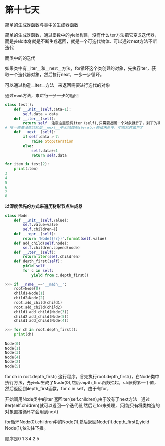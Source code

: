 # 第十七天

简单的生成器函数与类中的生成器函数

简单的生成器函数，通过函数中的yield构建，没有什么iter方法把它变成迭代器，而是yield本身就是不断生成返回，就是一个可迭代物体，可以通过next方法不断迭代

而类中的的迭代

如果类中有__iter__和__next__方法，for循环这个类创建的对象，先执行iter，获取一个迭代器对象，然后执行next，一步一步循环。

可以通过构造__iter__方法，来返回需要进行迭代的对象

通过next方法，来进行一步一步的返回

```python
class test(): 
    def __init__(self,data=1): 
        self.data = data 
    def __iter__(self): 
        return self  注意这里没有iter（self),只需要返回一个对象就行了，剩下的事情交给next
# 唯一需要注意的就是__next__中必须控制iterator的结束条件，不然就死循环了    
    def __next__(self): 
        if self.data > 7: 
            raise StopIteration 
        else: 
            self.data+=1 
            return self.data 
        
for item in test(2): 
    print(item)
3
4
5
6
7
8

```

**以深度优先的方式来遍历树形节点生成器**

```python
class Node:
    def __init__(self,value):
        self.value=value
        self.children=[]
    def __repr__(self):
        return 'Node({!r})'.format(self.value)
    def add_child(self,node):
        self.children.append(node)
    def __iter__(self):
        return iter(self.children)
    def depth_first(self):
        yield self
        for c in self: 
            yield from c.depth_first()
      
>>> if __name__=='__main__':
	root=Node(0)
	child1=Node(1)
	child2=Node(2)
	root.add_child(child1)
	root.add_child(child2)
	child1.add_child(Node(3))
	child2.add_child(Node(5))
	child1.add_child(Node(4))

>>> for ch in root.depth_first():
	print(ch)
	
Node(0)
Node(1)
Node(3)
Node(4)
Node(2)
Node(5)
```



for ch in root.depth_first() 这行程序，首先执行root.depth_first()，在Node类中执行方法，先yield生成了Node(0),然后depth_first函数挂起，ch获得第一个值，然后返回到depth_first函数，for c in self，由于有for，

开始调用Node类中的iter 返回iter(self.children),由于没有了next方法，通过iter(self.children)就可以返回一个迭代器,然后让for来处理，(可能只有将类构造的对象直接循环才会用到next) 

for循环Node(0).children中的Node(1),然后返回Node(1).depth_first(),yield Node(1),依次往下推。

顺序是0 1 3 4 2 5

